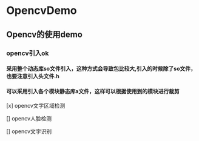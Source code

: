 # OpencvDemo
## Opencv的使用demo

### opencv引入ok

#### 采用整个动态库so文件引入，这种方式会导致包比较大,引入的时候除了so文件，也要注意引入头文件.h

#### 可以采用引入各个模块静态库a文件，这样可以根据使用到的模块进行裁剪

 [x] opencv文字区域检测

 [] opencv人脸检测

 [] opencv文字识别



